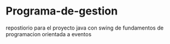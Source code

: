 # Programa-de-gestion
repostiorio para el proyecto java con swing de fundamentos de programacion orientada a eventos
